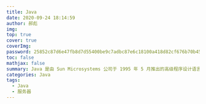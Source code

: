 ```yaml
---
title: Java
date: 2020-09-24 18:14:59
author: 郝彪
img: 
top: true
cover: true
coverImg: 
password: 25852c87d6e47fb8d7d55400be9c7adbc87e6c18100a418d82cf676b70b4544a
toc: false
mathjax: false
summary: Java 是由 Sun Microsystems 公司于 1995 年 5 月推出的高级程序设计语言。
categories: Java
tags:
  - Java
  - 服务器
---
```

